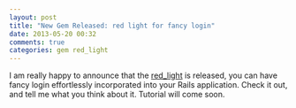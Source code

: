 ```yaml
---
layout: post
title: "New Gem Released: red light for fancy login"
date: 2013-05-20 00:32
comments: true
categories: gem red_light
---
```

I am really happy to announce that the [red_light](https://github.com/leomayleomay/red_light) is released, you can have fancy login effortlessly incorporated into your Rails application. Check it out, and tell me what you think about it. Tutorial will come soon.